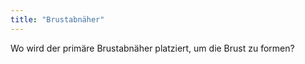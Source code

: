 ```yaml
---
title: "Brustabnäher"
---
```


Wo wird der primäre Brustabnäher platziert, um die Brust zu formen?




